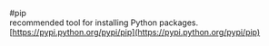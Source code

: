 #pip  
recommended tool for installing Python packages.  
[https://pypi.python.org/pypi/pip](https://pypi.python.org/pypi/pip)
